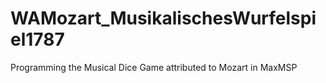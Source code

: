 # WAMozart_MusikalischesWurfelspiel1787
Programming the Musical Dice Game attributed to Mozart in MaxMSP
